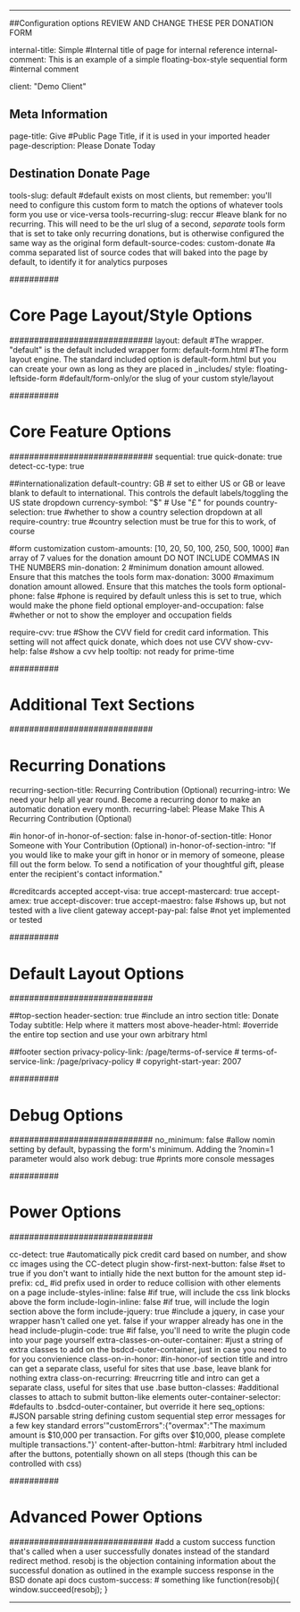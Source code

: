 ---

##Configuration options REVIEW AND CHANGE THESE PER DONATION FORM

internal-title: Simple #Internal title of page for internal reference
internal-comment: This is an example of a simple floating-box-style sequential form #internal comment

client: "Demo Client"

## Meta Information
page-title: Give #Public Page Title, if it is used in your imported header
page-description: Please Donate Today

## Destination Donate Page
tools-slug: default #default exists on most clients, but remember: you'll need to configure this custom form to match the options of whatever tools form you use or vice-versa
tools-recurring-slug: reccur #leave blank for no recurring. This will need to be the url slug of a second, _separate_ tools form that is set to take only recurring donations, but is otherwise configured the same way as the original form
default-source-codes: custom-donate #a comma separated list of source codes that will baked into the page by default, to identify it for analytics purposes

##########
# Core Page Layout/Style Options
#############################
layout: default #The wrapper. "default" is the default included wrapper
form: default-form.html #The form layout engine. The standard included option is default-form.html but you can create your own as long as they are placed in _includes/
style: floating-leftside-form #default/form-only/or the slug of your custom style/layout

##########
# Core Feature Options
#############################
sequential: true
quick-donate: true
detect-cc-type: true


##internationalization
default-country: GB # set to either US or GB or leave blank to default to international. This controls the default labels/toggling the US state dropdown
currency-symbol: "$" # Use "&pound;&thinsp;" for pounds
country-selection: true #whether to show a country selection dropdown at all
require-country: true #country selection must be true for this to work, of course

#form customization
custom-amounts: [10, 20, 50, 100, 250, 500, 1000] #an array of 7 values for the donation amount DO NOT INCLUDE COMMAS IN THE NUMBERS
min-donation: 2 #minimum donation amount allowed. Ensure that this matches the tools form
max-donation: 3000 #maximum donation amount allowed. Ensure that this matches the tools form
optional-phone: false #phone is required by default unless this is set to true, which would make the phone field optional
employer-and-occupation: false #whether or not to show the employer and occupation fields

require-cvv: true #Show the CVV field for credit card information. This setting will not affect quick donate, which does not use CVV
show-cvv-help: false #show a cvv help tooltip: not ready for prime-time

##########
# Additional Text Sections
#############################
# Recurring Donations
recurring-section-title: Recurring Contribution <span>(Optional)</span>
recurring-intro: We need your help all year round. Become a recurring donor to make an automatic donation every month.
recurring-label: Please Make This A Recurring Contribution <span>(Optional)</span>

#in honor-of
in-honor-of-section: false
in-honor-of-section-title: Honor Someone with Your Contribution <span>(Optional)</span>
in-honor-of-section-intro: "If you would like to make your gift in honor or in memory of someone, please fill out the form below. To send a notification of your thoughtful gift, please enter the recipient's contact information."

#creditcards accepted
accept-visa: true
accept-mastercard: true
accept-amex: true
accept-discover: true
accept-maestro: false #shows up, but not tested with a live client gateway
accept-pay-pal: false  #not yet implemented or tested

##########
# Default Layout Options
#############################

##top-section
header-section: true #include an intro section
title: Donate Today
subtitle: Help where it matters most
above-header-html: #override the entire top section and use your own arbitrary html

##footer section
privacy-policy-link: /page/terms-of-service # 
terms-of-service-link: /page/privacy-policy #
copyright-start-year: 2007

##########
# Debug Options
#############################
no_minimum: false #allow nomin setting by default, bypassing the form's minimum. Adding the ?nomin=1 parameter would also work
debug: true #prints more console messages


##########
# Power Options
#############################

cc-detect: true #automatically pick credit card based on number, and show cc images using the CC-detect plugin
show-first-next-button: false #set to true if you don't want to intially hide the next button for the amount step
id-prefix: cd_ #id prefix used in order to reduce collision with other elements on a page 
include-styles-inline: false #if true, will include the css link blocks above the form
include-login-inline: false #if true, will include the login section above the form
include-jquery: true #include a jquery, in case your wrapper hasn't called one yet. false if your wrapper already has one in the head
include-plugin-code: true #if false, you'll need to write the plugin code into your page yourself
extra-classes-on-outer-container: #just a string of extra classes to add on the bsdcd-outer-container, just in case you need to for you convienience
class-on-in-honor: #in-honor-of section title and intro can get a separate class, useful for sites that use .base, leave blank for nothing extra
class-on-recurring: #reucrring title and intro can get a separate class, useful for sites that use .base
button-classes: #additional classes to attach to submit button-like elements
outer-container-selector: #defaults to .bsdcd-outer-container, but override it here
seq_options: #JSON parsable string defining custom sequential step error messages for a few key standard errors'"customErrors":{"overmax":"The maximum amount is $10,000 per transaction. For gifts over $10,000, please complete multiple transactions."}'
content-after-button-html: #arbitrary html included after the buttons, potentially shown on all steps (though this can be controlled with css)

##########
# Advanced Power Options
#############################
#add a custom success function that's called when a user successfully donates instead of the standard redirect method. resobj is the objection containing information about the successful donation as outlined in the example success response in the BSD donate api docs
custom-success: # something like function(resobj){ window.succeed(resobj); }


---
